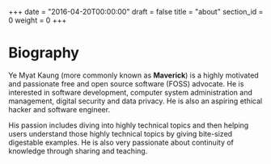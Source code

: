 +++
date = "2016-04-20T00:00:00"
draft = false
title = "about"
section_id = 0
weight = 0
+++

# Biography

Ye Myat Kaung (more commonly known as **Maverick**) is a highly motivated and
passionate free and open source software (FOSS) advocate. He is interested in software
development, computer system administration and management, digital security and
data privacy. He is also an aspiring ethical hacker and software engineer.

His passion includes diving into highly technical topics and then helping users
understand those highly technical topics by giving bite-sized digestable examples. 
He is also very passionate about continuity of knowledge through sharing and teaching.
